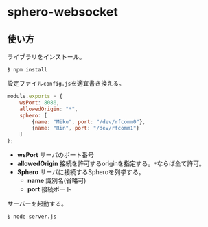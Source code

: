 # sphero-websocket


## 使い方
ライブラリをインストール。

    $ npm install

設定ファイル`config.js`を適宜書き換える。
```javascript
module.exports = {
    wsPort: 8080,
    allowedOrigin: "*",
    sphero: [
        {name: "Miku", port: "/dev/rfcomm0"},
        {name: "Rin", port: "/dev/rfcomm1"}
    ]
};
```
- **wsPort**
  サーバのポート番号
- **allowedOrigin**
  接続を許可するoriginを指定する。`*`ならば全て許可。
- **Sphero**
  サーバに接続するSpheroを列挙する。
  - **name** 識別名(省略可)
  - **port** 接続ポート

サーバーを起動する。

    $ node server.js
